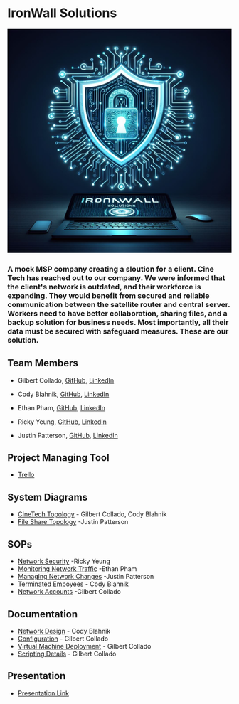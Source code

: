 # IronWall Solutions
![  ](https://github.com/IronWall-Solutions/IronWall-Solutions/blob/main/SOP/Designer.jpeg)

### A mock MSP company creating a sloution for a client. Cine Tech has reached out to our company. We were informed that the client's network is outdated, and their workforce is expanding. They would benefit from secured and reliable communication between the satellite router and central server. Workers need to have better collaboration, sharing files, and a backup solution for business needs. Most importantly, all their data must be secured with safeguard measures. These are our solution.

## Team Members

  - Gilbert Collado, [GitHub](https://github.com/JapanesePlatano), [LinkedIn](https://www.linkedin.com/in/gilbert-collado-545099254/)

  - Cody Blahnik, [GitHub](https://github.com/Cody354), [LinkedIn](https://www.linkedin.com/in/cody-blahnik-/)

  - Ethan Pham, [GitHub](https://github.com/EthanPham03), [LinkedIn](https://www.linkedin.com/in/ethan-pham-8a9a622b3/)

  - Ricky Yeung, [GitHub](https://github.com/RickyYeungCoding), [LinkedIn](https://www.linkedin.com/in/ricky-yeungg/)

  - Justin Patterson, [GitHub](https://github.com/JustinHero-XYZ), [LinkedIn](www.linkedin.com/in/justinjpatterson)

## Project Managing Tool 
  - [Trello](https://trello.com/b/Kd6DOAL6/ops-301-group-2)

## System Diagrams
  - [CineTech Topology](https://drive.google.com/file/d/1Z3EEY2IO7Xr0rcfI5G56nZtqnTXfnbJZ/view?usp=sharing) - Gilbert Collado, Cody Blahnik
  - [File Share Topology](https://docs.google.com/document/d/1yglkz0RfR-FU6lvuP6AibF_6SocuSkf4Vs8AD_pwuQ0/edit?usp=sharing) -Justin Patterson
## SOPs
  - [Network Security](https://docs.google.com/document/d/13duAcZA02MWs-yKL854-FaOEfN8PE2aTvQ7FD0beR7o/edit) -Ricky Yeung
  - [Monitoring Network Traffic](https://docs.google.com/document/d/1DpJmviLRjyGHQhcJ0qh5CsO0cZ8hbv3kWLgSY5cozBk/edit?usp=sharing) -Ethan Pham
  - [Managing Network Changes](https://docs.google.com/document/d/11LPUGnCqR3S5nlwUBjrwVtTEwKjLYBSB9c_pm3VvnDY/edit?usp=sharing) -Justin Patterson
  - [Terminated Empoyees](https://docs.google.com/document/d/1zEipr7-MzYrJNLLZc4IlfwlFaNtvonMdkWgNAYQcuHU/edit?usp=sharing) - Cody Blahnik
  - [Network Accounts](https://docs.google.com/document/d/1pzwI_zIzj8evKDmayjCTkQylNlOpmtuhu5e6tBeQ47Y/edit?usp=sharinghttps://docs.google.com/document/d/1pzwI_zIzj8evKDmayjCTkQylNlOpmtuhu5e6tBeQ47Y/edit?usp=sharing) -Gilbert Collado

## Documentation
  -  [Network Design](https://docs.google.com/document/d/17UjCh0inP5uFF-cJYqxZB_VZ1mgg8WfrzhvwvfHazyg/edit?usp=sharing) - Cody Blahnik
  -  [Configuration](https://docs.google.com/document/d/1to8NRKT_HssoeOc-g3EV99iDc7Nl3j9T8q34k5Z1nO8/edit?usp=sharing) - Gilbert Collado
  -  [Virtual Machine Deployment](https://docs.google.com/document/d/1jIYo56tAeaYk1PyjXe8PV81pc7ePjI3Bb55npq4JUZU/edit?usp=sharing) - Gilbert Collado
  -  [Scripting Details](https://docs.google.com/document/d/1tizMLtcRAWJL2UIVFyCHR6xSTorFcqalmS6kD7G3lj4/edit?usp=sharing) - Gilbert Collado

## Presentation
  - [Presentation Link](https://docs.google.com/presentation/d/1jhzKxKsiiaKPURAyX7aQzaIGkcCt3hDEuDG1MYvP8c0/edit#slide=id.g2cbcd33b5d0_1_331)



